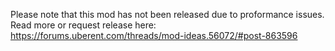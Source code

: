 Please note that this mod has not been released due to proformance issues. Read more or request release here: https://forums.uberent.com/threads/mod-ideas.56072/#post-863596
